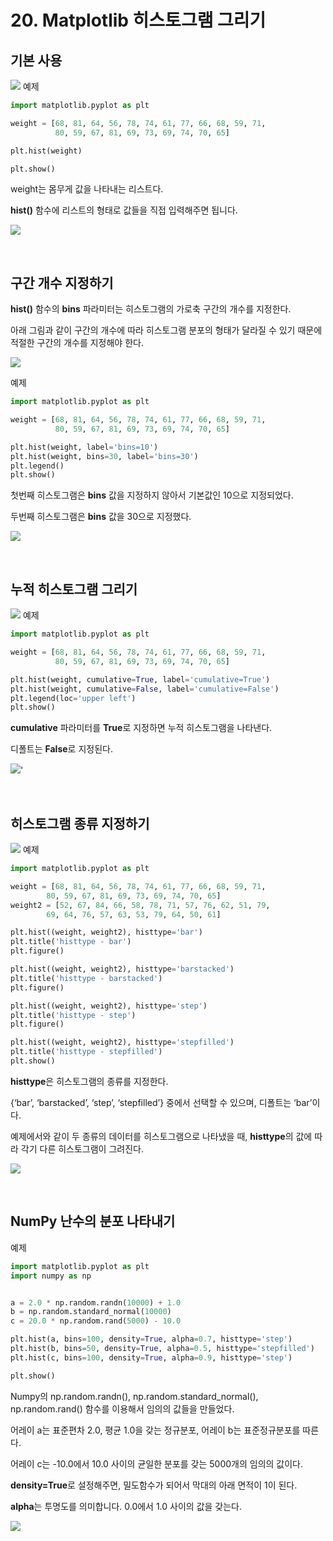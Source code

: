 # 20. Matplotlib 히스토그램 그리기
## 기본 사용
![](Images/2023-05-06-21-11-46.png)
예제  
```python
import matplotlib.pyplot as plt

weight = [68, 81, 64, 56, 78, 74, 61, 77, 66, 68, 59, 71,
          80, 59, 67, 81, 69, 73, 69, 74, 70, 65]

plt.hist(weight)

plt.show()
```
weight는 몸무게 값을 나타내는 리스트다.

**hist()** 함수에 리스트의 형태로 값들을 직접 입력해주면 됩니다.

![](Images/2023-05-06-21-12-31.png)

</br>

## 구간 개수 지정하기
**hist()** 함수의 **bins** 파라미터는 히스토그램의 가로축 구간의 개수를 지정한다.

아래 그림과 같이 구간의 개수에 따라 히스토그램 분포의 형태가 달라질 수 있기 때문에 적절한 구간의 개수를 지정해야 한다.

![](Images/2023-05-06-21-13-45.png)

예제  
```python
import matplotlib.pyplot as plt

weight = [68, 81, 64, 56, 78, 74, 61, 77, 66, 68, 59, 71,
          80, 59, 67, 81, 69, 73, 69, 74, 70, 65]

plt.hist(weight, label='bins=10')
plt.hist(weight, bins=30, label='bins=30')
plt.legend()
plt.show()
```
첫번째 히스토그램은 **bins** 값을 지정하지 않아서 기본값인 10으로 지정되었다.

두번째 히스토그램은 **bins** 값을 30으로 지정했다.

![](Images/2023-05-06-21-15-03.png)

</br>

## 누적 히스토그램 그리기
![](Images/2023-05-06-21-15-19.png)
예제  
```python
import matplotlib.pyplot as plt

weight = [68, 81, 64, 56, 78, 74, 61, 77, 66, 68, 59, 71,
          80, 59, 67, 81, 69, 73, 69, 74, 70, 65]

plt.hist(weight, cumulative=True, label='cumulative=True')
plt.hist(weight, cumulative=False, label='cumulative=False')
plt.legend(loc='upper left')
plt.show()
```
**cumulative** 파라미터를 **True**로 지정하면 누적 히스토그램을 나타낸다.

디폴트는 **False**로 지정된다.

![](Images/2023-05-06-21-16-28.png)'

</br>

## 히스토그램 종류 지정하기
![](Images/2023-05-06-21-16-53.png)
예제  
```python
import matplotlib.pyplot as plt

weight = [68, 81, 64, 56, 78, 74, 61, 77, 66, 68, 59, 71,
        80, 59, 67, 81, 69, 73, 69, 74, 70, 65]
weight2 = [52, 67, 84, 66, 58, 78, 71, 57, 76, 62, 51, 79,
        69, 64, 76, 57, 63, 53, 79, 64, 50, 61]

plt.hist((weight, weight2), histtype='bar')
plt.title('histtype - bar')
plt.figure()

plt.hist((weight, weight2), histtype='barstacked')
plt.title('histtype - barstacked')
plt.figure()

plt.hist((weight, weight2), histtype='step')
plt.title('histtype - step')
plt.figure()

plt.hist((weight, weight2), histtype='stepfilled')
plt.title('histtype - stepfilled')
plt.show()
```
**histtype**은 히스토그램의 종류를 지정한다.

{‘bar’, ‘barstacked’, ‘step’, ‘stepfilled’} 중에서 선택할 수 있으며, 디폴트는 ‘bar’이다.

예제에서와 같이 두 종류의 데이터를 히스토그램으로 나타냈을 때, **histtype**의 값에 따라 각기 다른 히스토그램이 그려진다.

![](Images/2023-05-06-21-17-50.png)

</br>

## NumPy 난수의 분포 나타내기
예제  
```python
import matplotlib.pyplot as plt
import numpy as np


a = 2.0 * np.random.randn(10000) + 1.0
b = np.random.standard_normal(10000)
c = 20.0 * np.random.rand(5000) - 10.0

plt.hist(a, bins=100, density=True, alpha=0.7, histtype='step')
plt.hist(b, bins=50, density=True, alpha=0.5, histtype='stepfilled')
plt.hist(c, bins=100, density=True, alpha=0.9, histtype='step')

plt.show()
```
Numpy의 np.random.randn(), np.random.standard_normal(), np.random.rand() 함수를 이용해서 임의의 값들을 만들었다.

어레이 a는 표준편차 2.0, 평균 1.0을 갖는 정규분포, 어레이 b는 표준정규분포를 따른다.

어레이 c는 -10.0에서 10.0 사이의 균일한 분포를 갖는 5000개의 임의의 값이다.

**density=True**로 설정해주면, 밀도함수가 되어서 막대의 아래 면적이 1이 된다.

**alpha**는 투명도를 의미합니다. 0.0에서 1.0 사이의 값을 갖는다.

![](Images/2023-05-06-21-19-49.png)